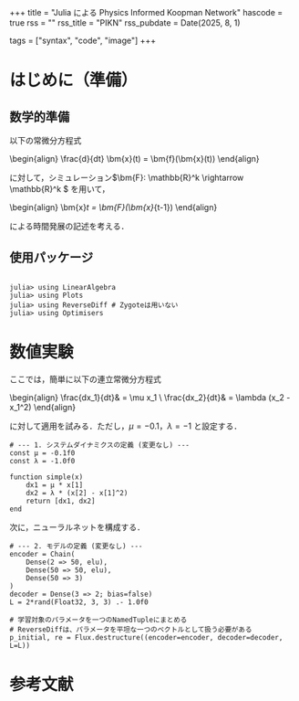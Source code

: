 +++
title = "Julia による Physics Informed Koopman Network"
hascode = true
rss = ""
rss_title = "PIKN"
rss_pubdate = Date(2025, 8, 1)

tags = ["syntax", "code", "image"]
+++

# はじめに（準備）

## 数学的準備

以下の常微分方程式

\begin{align}
\frac{d}{dt} \bm{x}(t) = \bm{f}(\bm{x}(t))
\end{align}

に対して，シミュレーション$\bm{F}: \mathbb{R}^k \rightarrow \mathbb{R}^k $ を用いて，

\begin{align}
\bm{x}_t = \bm{F}(\bm{x}_{t-1})
\end{align}

による時間発展の記述を考える．

## 使用パッケージ

```julia-repl

julia> using LinearAlgebra
julia> using Plots
julia> using ReverseDiff # Zygoteは用いない
julia> using Optimisers

```

# 数値実験

ここでは，簡単に以下の連立常微分方程式

\begin{align}
\frac{dx_1}{dt}& = \mu x_1 \\
\frac{dx_2}{dt}& = \lambda (x_2 - x_1^2)
\end{align}

に対して適用を試みる．ただし，$\mu = -0.1$，$\lambda = -1$ と設定する．

```julia-repl
# --- 1. システムダイナミクスの定義 (変更なし) ---
const μ = -0.1f0
const λ = -1.0f0

function simple(x)
    dx1 = μ * x[1]
    dx2 = λ * (x[2] - x[1]^2)
    return [dx1, dx2]
end

```

次に，ニューラルネットを構成する．

```julia-repl
# --- 2. モデルの定義 (変更なし) ---
encoder = Chain(
    Dense(2 => 50, elu),
    Dense(50 => 50, elu),
    Dense(50 => 3)
)
decoder = Dense(3 => 2; bias=false)
L = 2*rand(Float32, 3, 3) .- 1.0f0

# 学習対象のパラメータを一つのNamedTupleにまとめる
# ReverseDiffは、パラメータを平坦な一つのベクトルとして扱う必要がある
p_initial, re = Flux.destructure((encoder=encoder, decoder=decoder, L=L))

```

# 参考文献








